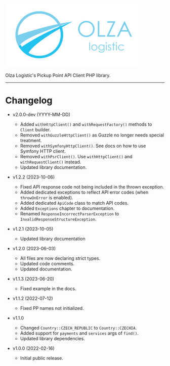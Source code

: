 ![Olza Logistic Logo](docs/olza-logo-small.png)

Olza Logistic's Pickup Point API Client PHP library.

---

# Changelog

* v2.0.0-dev (YYYY-MM-DD)
  * Added `withHttpClient()` and `withRequestFactory()` methods to `Client` builder.
  * Removed `withGuzzleHttpClient()` as Guzzle no longer needs special treatment.
  * Removed `withSymfonyHttpClient()`. See docs on how to use Symfony HTTP client.
  * Removed `withPsrClient()`. Use `withHttpClient()` and `withRequestClient()` instead.
  * Updated library documentation.


* v1.2.2 (2023-10-06)
  * Fixed API response code not being included in the thrown exception.
  * Added dedicated exceptions to reflect API error codes (when `throwOnError` is enabled).
  * Added dedicated `ApiCode` class to match API codes.
  * Added `Exceptions` chapter to documentation.
  * Renamed `ResponseIncorrectParserException` to `InvalidResponseStructureException`.


* v1.2.1 (2023-10-05)
  * Updated library documentation


* v1.2.0 (2023-06-03)
  * All files are now declaring strict types.
  * Updated code comments.
  * Updated documentation.


* v1.1.3 (2023-06-20)
  * Fixed example in the docs.


* v1.1.2 (2022-07-12)
  * Fixed PP names not initialized.


* v1.1.0
  * Changed `Country::CZECH_REPUBLIC` to `Country::CZECHIA`.
  * Added support for `payments` and `services` args of `find()`.
  * Updated library dependencies.


* v1.0.0 (2022-02-16)
  * Initial public release.
